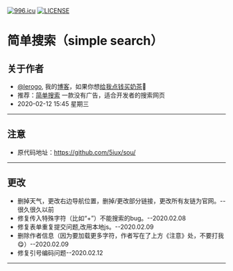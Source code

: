 [![996.icu](https://img.shields.io/badge/link-996.icu-red.svg)](https://996.icu) [![LICENSE](https://img.shields.io/badge/license-Anti%20996-blue.svg)](https://github.com/996icu/996.ICU/blob/master/LICENSE)
# 简单搜索（simple search）
 ## 关于作者
 - [@lerogo](https://github.com/lerogo/ "@lerogo"), 我的[博客](https://blog.lerogo.top/)，如果你想[给我点钱买奶茶](https://pay.lerogo.top/)🤣
 - 推荐：[简单搜索](https://s.lerogo.top/) 一款没有广告，适合开发者的搜索网页
 - 2020-02-12 15:45 星期三
------------
 ## 注意
 - 原代码地址：https://github.com/5iux/sou/
------------
 ## 更改
 - 删掉天气，更改右边导航位置，删掉/更改部分链接，更改所有友链为官网。--很久很久以前
 - 修复传入特殊字符（比如“+”）不能搜索的bug。--2020.02.08
 - 修复表单重复提交问题,改用本地js。--2020.02.09
 - 删除作者信息（因为要加载更多字符，作者写在了上方《注意》处，不要打我😋）--2020.02.09
 - 修复引号编码问题--2020.02.12
------------
